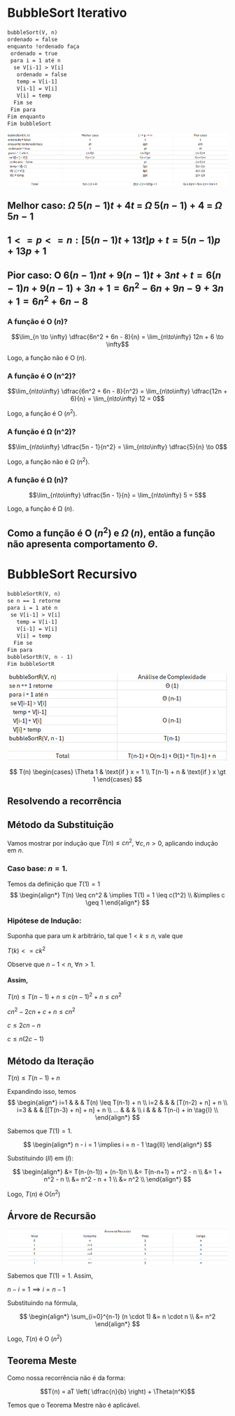# BubbleSort Iterativo
```
bubbleSort(V, n)
ordenado = false
enquanto !ordenado faça
 ordenado = true
 para i = 1 até n
  se V[i-1] > V[i]
   ordenado = false
   temp = V[i-1]
   V[i-1] = V[i]
   V[i] = temp
  Fim se
 Fim para
Fim enquanto
Fim bubbleSort
```

<p align="center">
  <!-- ![image info](./images/analise_bubble_iterativo.png "Análise do BubbleSort Iterativo") -->
  <img src="./images/analise_bubble_iterativo.png" alt="Análise do BubbleSort Iterativo"/>
</p>

## Melhor caso: $\Omega$ $5(n-1)t + 4t$ = $\Omega$ $5(n-1) + 4$ = $\Omega$ $5n - 1$

## $1 <= p <= n: [5(n-1)t + 13t]p + t = 5(n-1)p + 13p + 1$

## Pior caso: O $6(n-1)nt + 9(n-1)t + 3nt + t = 6(n-1)n + 9(n-1) + 3n + 1 = 6n^2 - 6n + 9n - 9 + 3n + 1 = 6n^2 + 6n - 8$

### A função é O ($n$)? 
 $$\lim_{n \to \infty} \dfrac{6n^2 + 6n - 8}{n} = \lim_{n\to\infty} 12n + 6 \to \infty$$

 Logo, a função não é O ($n$).
### A função é O (n^2)?
 $$\lim_{n\to\infty} \dfrac{6n^2 + 6n - 8}{n^2} = \lim_{n\to\infty} \dfrac{12n + 6}{n} = \lim_{n\to\infty} 12 = 0$$

 Logo, a função é O ($n^2$).

### A função é Ω (n^2)?
 $$\lim_{n\to\infty} \dfrac{5n - 1}{n^2} = \lim_{n\to\infty} \dfrac{5}{n} \to 0$$
 
 Logo, a função não é Ω ($n^2$).
### A função é Ω (n)?
 $$\lim_{n\to\infty} \dfrac{5n - 1}{n} = \lim_{n\to\infty} 5 = 5$$
 
 Logo, a função é Ω ($n$).

## Como a função é O ($n^2$) e $\Omega$ ($n$), então a função não apresenta comportamento $Θ$.

# BubbleSort Recursivo
```
bubbleSortR(V, n)
se n == 1 retorne
para i = 1 até n
 se V[i-1] > V[i]
   temp = V[i-1]
   V[i-1] = V[i]
   V[i] = temp
  Fim se
Fim para
bubbleSortR(V, n - 1)
Fim bubbleSortR
```

<p align="center">
  <!-- ![image info](./images/analise_bubble_recursivo.png "Análise do BubbleSort Recursivo") -->
  <img src="./images/analise_bubble_recursivo.png" alt="Análise do BubbleSort Recursivo"/>
</p>

$$
T(n) 
\begin{cases}
  \Theta 1 & \text{if } x = 1 \\
  T(n-1) + n  & \text{if } x \gt 1
\end{cases}
$$

## Resolvendo a recorrência
## Método da Substituição
Vamos mostrar por indução que $T(n) \leq cn^2$, $\forall c, n \gt 0$, aplicando indução em $n$.

### Caso base: $n = 1$.
Temos da definição que $T(1) = 1$
$$
\begin{align*}
  T(n) \leq cn^2 & \implies T(1) = 1 \leq  c(1^2) \\
                 &\implies c \geq 1
\end{align*}
$$

### Hipótese de Indução: 

Suponha que para um $k$ arbitrário, tal que $1 \lt k \leq n$, vale que

$T(k) <= ck^2$

Observe que $n-1 < n$, $\forall n > 1$.

#### Assim,

$T(n) \leq T(n-1) + n \leq c(n-1)^2 + n \leq cn^2$

$cn^2 - 2cn + c + n \leq cn^2$

$c \leq 2cn - n$

$c \leq n(2c - 1)$

## Método da Iteração
$T(n) \leq T(n-1) + n$

Expandindo isso, temos
$$
\begin{align*}
i=1 & & & T(n) \leq  T(n-1) + n \\
i=2 & & & [T(n-2) + n] + n \\
i=3 & & & [[T(n-3) + n] + n] + n \\
... & & & \\
i   & & & T(n-i) + in \tag{I} \\
\end{align*}
$$

Sabemos que $T(1) = 1$.

$$
\begin{align*}
n - i = 1 \implies i = n - 1 \tag{II}
\end{align*}
$$

Substituindo $(II)$ em $(I)$:

$$
\begin{align*}
&= T(n-(n-1)) + (n-1)n  \\
&= T(n-n+1) + n^2 - n \\
&= 1 + n^2 - n \\
&= n^2 - n + 1 \\
&= n^2 \\
\end{align*}
$$

Logo, $T(n)$ é O($n^2$)

## Árvore de Recursão
<p align="center">
  <!-- ![image info](./images/tabela_arvore_recursao.png "Tabela da Árvore de Recursão") -->
  <img src="./images/tabela_arvore_recursao.png" alt="Tabela da Árvore de Recursão"/>
</p>

Sabemos que $T(1) = 1$. Assim,

$n-i = 1 \implies i = n-1$

Substituindo na fórmula,

$$
\begin{align*}
 \sum_{i=0}^{n-1} (n \cdot 1) &= n \cdot n \\
 &= n^2
\end{align*}
$$

Logo, $T(n)$ é O $(n^2)$

## Teorema Meste
Como nossa recorrência não é da forma:

$$T(n) = aT \left( \dfrac{n}{b} \right) + \Theta(n^K)$$

Temos que o Teorema Mestre não é aplicável.